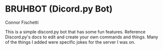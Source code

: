 # BRUHBOT (Dicord.py Bot)

Connor Fischetti

This is a simple discord.py bot that has some fun features.
Reference Discord.py's docs to edit and create your own commands and things.
Many of the things I added were specific jokes for the server I was on.

